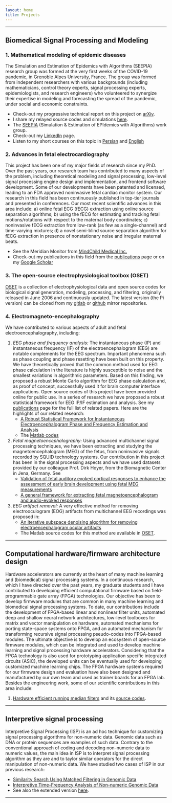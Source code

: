 ```yaml
---
layout: home
title: Projects
---
```


***
## Biomedical Signal Processing and Modeling
### 1. Mathematical modeling of epidemic diseases

The Simulation and Estimation of Epidemics with Algorithms (SEEPIA) research group was formed at the very first weeks of the COVID-19 pandemic, in Grenoble Alpes University, France. The group was formed from independent researchers with various backgrounds (including mathematicians, control theory experts, signal processing experts, epidemiologists, and research engineers) who volunteered to synergize their expertise in modeling and forecasting the spread of the pandemic, under social and economic constraints.
  * Check-out my progressive technical report on this project on [arXiv](https://arxiv.org/abs/2003.11371).
  * I share my relayed source codes and simulations [here](https://github.com/rsameni/EpidemicModeling).
  * The [SEEPIA](http://51.178.55.78/SEEPIA/seepia.htm) (Simulation & Estimation of EPIdemics with Algorithms) work group.
  * Check-out my [LinkedIn](https://www.linkedin.com/in/reza-sameni-8a191229/) page.
  * Listen to my short courses on this topic in [Persian](https://youtu.be/Zfh2G0VpBY) and [English](https://youtu.be/pasyQympFGE)

### 2. Advances in fetal electrocardiography
This project has been one of my major fields of research since my PhD. Over the past years, our research team has contributed to many aspects of the problem, including theoretical modeling and signal processing, low-level signal processing engine design and implementation, and frontend software development. Some of our developments have been patented and licensed, leading to an FDA approved noninvasive fetal cardiac monitor system. Our research in this field has been continuously published in top-tier journals and presented in conferences. Our most recent scientific advances in this area include: a) online fetal ECG (fECG) extraction using online source separation algorithms; b) using the fECG for estimating and tracking fetal motions/rotations with respect to the maternal body coordinates; c) noninvasive fECG extraction from low-rank (as few as a single-channel) and time-varying mixtures; d) a novel semi-blind source separation algorithm for fECG extraction in presence of nonstationary noise and irregular maternal beats.
  * See the Meridian Monitor from [MindChild Medical Inc.](http://www.mindchild.com/)
  * Check-out my publications in this field from the [publications](https://rsameni.github.io/Research/Publications) page or on my [Google Scholar](https://scholar.google.com/citations?user=MkoXtWwAAAAJ&hl=en)

### 3. The open-source electrophysiological toolbox (OSET)
[OSET](http://oset.ir) is a collection of electrophysiological data and open source codes for biological signal generation, modeling, processing, and filtering, originally released in June 2006 and continuously updated. The latest version (the Pi version) can be cloned from my [gitlab](https://gitlab.com/rsameni/OSET) or [github](https://github.com/rsameni/OSET) mirror repositories.

### 4. Electromagneto-encephalography
We have contributed to various aspects of adult and fetal electroencephalography, including:
1. *EEG phase and frequency analysis:* The instantaneous phase (IP) and instantaneous frequency (IF) of the electroencephalogram (EEG) are notable complements for the EEG spectrum. Important phenomena such as phase coupling and phase resetting have been built on this property. We have theoretically proved that the common method used for EEG phase calculation in the literature is highly susceptible to noise and the smallest variations in algorithmic parameters. Based on this finding, we proposed a robust Monte Carlo algorithm for EEG phase calculation and, as proof of concept, successfully used it for brain computer interface applications. Open source codes of this project have been provided online for public use.
In a series of research we have proposed a robust statistical framework for EEG IP/IF estimation and analysis. See my [publications](https://rsameni.github.io/Research/Publications/journals.html) page for the full list of related papers. Here are the highlights of our related research:
    * [A Robust Statistical Framework for Instantaneous Electroencephalogram Phase and Frequency Estimation and Analysis](https://doi.org/10.1088/1361-6579/aa93a1)
    * The [Matlab codes](https://github.com/EsiSeraj/EEG-PhaseFreq-Analysis)
 2. *Fetal magnetoencephalography:* Using advanced multichannel signal processing techniques, we have been extracting and studying the magnetoencephalogram (MEG) of the fetus, from noninvasive signals recorded by SQUID technology systems. Our contribution in this project has been in the signal processing aspects and we have used datasets provided by our colleague Prof. Dirk Hoyer, from the Biomagnetic Center in Jena, Germany. See
    * [Validation of fetal auditory evoked cortical responses to enhance the assessment of early brain development using fetal MEG measurements](https://doi.org/10.1088/0967-3334/32/11/002)
    * [A general framework for extracting fetal magnetoencephalogram and audio-evoked responses](https://doi.org/10.1016/j.jneumeth.2012.10.021)
 3. *EEG artifact removal:* A very effective method for removing electrooculogram (EOG) artifacts from multichannel EEG recordings was proposed in:
    * [An iterative subspace denoising algorithm for removing electroencephalogram ocular artifacts](https://doi.org/10.1016/j.jneumeth.2014.01.024)
    * The Matlab source codes for this method are available in [OSET](http://oset.ir).

***
## Computational hardware/firmware architecture design
Hardware accelerators are currently at the heart of many machine learning and (biomedical) signal processing systems. In a continuous research, which I have directed over the past years, my graduate students and I have contributed to developing efficient computational firmware based on field-programmable gate array (FPGA) technologies. Our objective has been to develop firmware modules that are common in many machine learning and biomedical signal processing systems. To date, our contributions include the development of FPGA-based linear and nonlinear filter units, automated deep and shallow neural network architectures, low-level toolboxes for matrix and vector manipulation on hardware, automated mechanisms for porting state-space systems onto FPGA, and an automated mechanism for transforming recursive signal processing pseudo-codes into FPGA-based modules. The ultimate objective is to develop an ecosystem of open-source firmware modules, which can be integrated and used to develop machine learning and signal processing hardware accelerators. Considering that the FPGA technology is also used for prototyping application specific integrated circuits (ASIC), the developed units can be eventually used for developing customized machine learning chips. The FPGA hardware systems required for our firmware design and evaluation have also been designed and manufactured by our own team and used as trainer boards for an FPGA lab. Besides the engineering work, some of our scientific contributions in this area include:
 1. [Hardware efficient running median filters](https://doi.org/10.1109/TCSII.2015.2504945) and its [source codes](https://rsameni.github.io/Research/Projects/MedianFilter/median.html).

***
## Interpretive signal processing
Interpretive Signal Processing (ISP) is an ad hoc technique for customizing signal processing algorithms for non-numeric data. Genomic data such as DNA or protein sequences are examples of such data. Contrary to the conventional approach of coding and decoding non-numeric data to numeric values, the main idea in ISP is to interpret signal processing algorithm as they are and to taylor similar operators for the direct manipulation of non-numeric data. We have studied two cases of ISP in our previous research:
* [Similarity Search Using Matched Filtering in Genomic Data](https://doi.org/10.1109/AISP.2012.6313793)
* [Interpretive Time-Frequency Analysis of Non-numeric Genomic Data](https://doi.org/10.1186/s12859-017-1524-0)
* See also the extended version [here](https://rsameni.github.io/Research/Projects/ISP/ISP.html).

***

